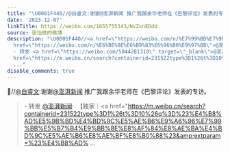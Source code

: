 ```yaml
---
title: "\U0001F440//@白睿文:谢谢@澎湃新闻 推广我跟余华老师在《巴黎评论》发表的专访。 - 转发 @澎湃新闻:&ensp;【独家｜#中国作家首登巴黎评论作家访谈#，余华谈了些啥】#..."
date: '2023-12-07'
linkTitle: https://weibo.com/1655755343/NvZxnEDdU
source: 张怡微的微博
description: "\U0001F440//<a href=\"https://weibo.com/n/%E7%99%BD%E7%9D%BF%E6%96%87\">@白睿文</a>:谢谢<a
  href=\"https://weibo.com/n/%E6%BE%8E%E6%B9%83%E6%96%B0%E9%97%BB\">@澎湃新闻</a> 推广我跟余华老师在《巴黎评论》发表的专访。<br><blockquote>
  - 转发 <a href=\"https://weibo.com/5044281310\" target=\"_blank\">@澎湃新闻</a>: 【独家｜<a
  href=\"https://m.weibo.cn/search?containerid=231522type%3D1%26t%3D10%26q%3D%23%E4%B8%AD%E5%9B%BD%E4%BD%9C%E5%AE%B6%E9%A6%96%E7%99%BB%E5%B7%B4%E9%BB%8E%E8%AF%84%E8%AE%BA%E4%BD%9C%E5%AE%B6%E8%AE%BF%E8%B0%88%23&amp;extparam=%23%E4%B8%AD%
  ..."
disable_comments: true
---
```

👀//<a href="https://weibo.com/n/%E7%99%BD%E7%9D%BF%E6%96%87">@白睿文</a>:谢谢<a href="https://weibo.com/n/%E6%BE%8E%E6%B9%83%E6%96%B0%E9%97%BB">@澎湃新闻</a> 推广我跟余华老师在《巴黎评论》发表的专访。<br><blockquote> - 转发 <a href="https://weibo.com/5044281310" target="_blank">@澎湃新闻</a>: 【独家｜<a href="https://m.weibo.cn/search?containerid=231522type%3D1%26t%3D10%26q%3D%23%E4%B8%AD%E5%9B%BD%E4%BD%9C%E5%AE%B6%E9%A6%96%E7%99%BB%E5%B7%B4%E9%BB%8E%E8%AF%84%E8%AE%BA%E4%BD%9C%E5%AE%B6%E8%AE%BF%E8%B0%88%23&amp;extparam=%23%E4%B8%AD% ...